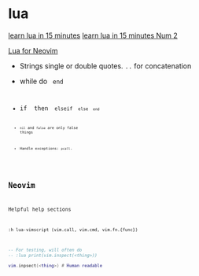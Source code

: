 # lua

[learn lua in 15 minutes](https://learnxinyminutes.com/docs/lua/)
[learn lua in 15 minutes Num 2](http://tylerneylon.com/a/learn-lua/?ref=hackr.io)

[Lua for Neovim](https://vonheikemen.github.io/devlog/tools/configuring-neovim-using-lua/)

- Strings single or double quotes. `..` for concatenation
- while <boolean> do <code> end
- if <boolean> then <code> elseif <code> else <code> end
-  `nil` and `false` are only false things

- Handle exceptions: `pcall`.

## Neovim

Helpful help sections
```
:h lua-vimscript (vim.call, vim.cmd, vim.fn.{func})
```

```lua
-- For testing, will often do
-- :lua print(vim.inspect(<thing>))

vim.inpsect(<thing>) # Human readable
```
